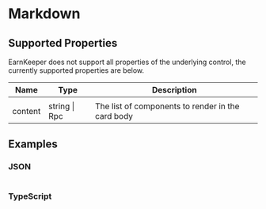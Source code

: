 # Markdown

## Supported Properties

EarnKeeper does not support all properties of the underlying control, the currently supported properties are below.

| Name    | Type          | Description                                       |
| ------- | ------------- | ------------------------------------------------- |
|         |               |                                                   |
| content | string \| Rpc | The list of components to render in the card body |

## Examples

### JSON

```json
```

### TypeScript

```javascript
```

